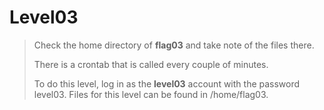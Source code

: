 # Level03

> Check the home directory of **flag03** and take note of the files there.
>
> There is a crontab that is called every couple of minutes.
>
> To do this level, log in as the **level03** account with the password level03. Files for this level can be found in /home/flag03.

